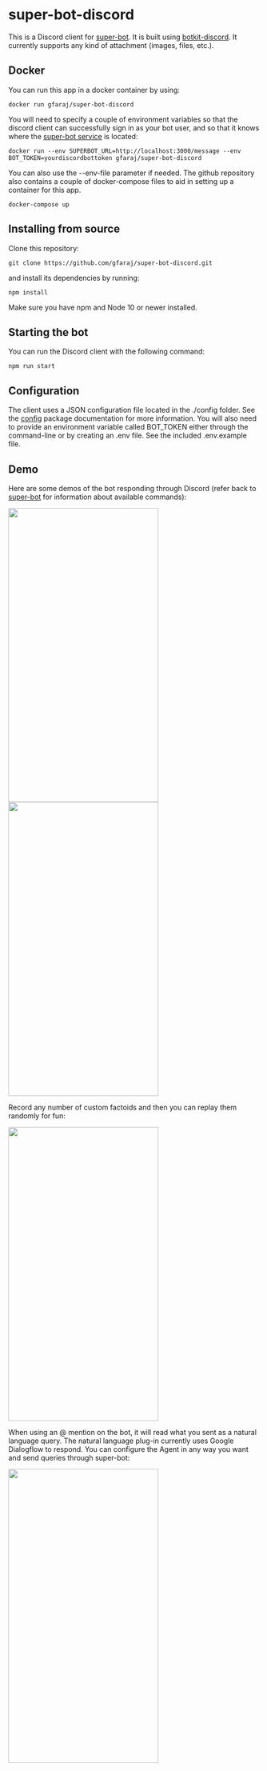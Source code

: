 # super-bot-discord

This is a Discord client for [super-bot](https://github.com/gfaraj/super-bot). It is built using [botkit-discord](https://www.npmjs.com/package/botkit-discord). It currently supports any kind of attachment (images, files, etc.).

## Docker

You can run this app in a docker container by using:

```
docker run gfaraj/super-bot-discord
```

You will need to specify a couple of environment variables so that the discord client can successfully sign in as your bot user, and so that it knows where the [super-bot service](https://github.com/gfaraj/super-bot) is located:

```
docker run --env SUPERBOT_URL=http://localhost:3000/message --env BOT_TOKEN=yourdiscordbottoken gfaraj/super-bot-discord
```

You can also use the --env-file parameter if needed. The github repository also contains a couple of docker-compose files to aid in setting up a container for this app.

```
docker-compose up
```

## Installing from source

Clone this repository:

```
git clone https://github.com/gfaraj/super-bot-discord.git
```

and install its dependencies by running:

```
npm install
```

Make sure you have npm and Node 10 or newer installed.

## Starting the bot

You can run the Discord client with the following command:

```
npm run start
```

## Configuration

The client uses a JSON configuration file located in the ./config folder. See the [config](https://docs.npmjs.com/cli/config) package documentation for more information. You will also need to provide an environment variable called BOT_TOKEN either through the command-line or by creating an .env file. See the included .env.example file.

## Demo

Here are some demos of the bot responding through Discord (refer back to [super-bot](https://github.com/gfaraj/super-bot) for information about available commands):

<img src="https://imgur.com/4AlBCVw.jpg" width="300" height="588" /> <img src="https://imgur.com/uyYjKRI.jpg" width="300" height="588" />

Record any number of custom factoids and then you can replay them randomly for fun:

<img src="https://imgur.com/nHkef6X.jpg" width="300" height="588" />

When using an @ mention on the bot, it will read what you sent as a natural language query. The natural language plug-in currently uses Google Dialogflow to respond. You can configure the Agent in any way you want and send queries through super-bot:

<img src="https://imgur.com/8XoMJgX.jpg" width="300" height="588" />
